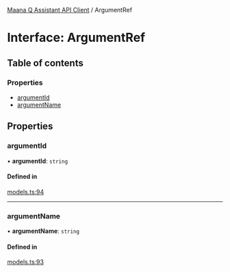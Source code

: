 [Maana Q Assistant API Client](../README.md) / ArgumentRef

# Interface: ArgumentRef

## Table of contents

### Properties

- [argumentId](ArgumentRef.md#argumentid)
- [argumentName](ArgumentRef.md#argumentname)

## Properties

### argumentId

• **argumentId**: `string`

#### Defined in

[models.ts:94](https://github.com/maana-io/q-assistant-client/blob/develop/src/models.ts#L94)

___

### argumentName

• **argumentName**: `string`

#### Defined in

[models.ts:93](https://github.com/maana-io/q-assistant-client/blob/develop/src/models.ts#L93)
